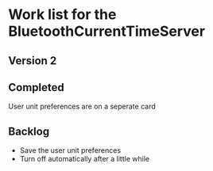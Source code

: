 ﻿# Work list for the BluetoothCurrentTimeServer

## Version 2
## Completed
User unit preferences are on a seperate card

## Backlog
- Save the user unit preferences
- Turn off automatically after a little while


